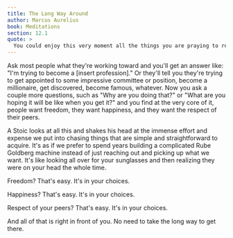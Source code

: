 ```yaml
---
title: The Long Way Around
author: Marcus Aurelius
book: Meditations
section: 12.1
quote: >
  You could enjoy this very moment all the things you are praying to reach by taking the long way around—if you'd stop depriving yourself of them.
---
```


Ask most people what they're working toward and you'll get an answer like: "I'm trying to become a [insert profession]." Or they'll tell you they're trying to get appointed to some impressive committee or position, become a millionaire, get discovered, become famous, whatever. Now you ask a couple more questions, such as "Why are you doing that?" or "What are you hoping it will be like when you get it?" and you find at the very core of it, people want freedom, they want happiness, and they want the respect of their peers.

A Stoic looks at all this and shakes his head at the immense effort and expense we put into chasing things that are simple and straightforward to acquire. It's as if we prefer to spend years building a complicated Rube Goldberg machine instead of just reaching out and picking up what we want. It's like looking all over for your sunglasses and then realizing they were on your head the whole time.

Freedom? That's easy. It's in your choices.

Happiness? That's easy. It's in your choices.

Respect of your peers? That's easy. It's in your choices.

And all of that is right in front of you. No need to take the long way to get there.
